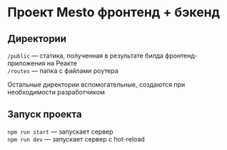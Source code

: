 # Проект Mesto фронтенд + бэкенд

## Директории

`/public` — статика, полученная в результате билда фронтенд-приложения на Реакте  
`/routes` — папка с файлами роутера  
  
Остальные директории вспомогательные, создаются при необходимости разработчиком

## Запуск проекта

`npm run start` — запускает сервер   
`npm run dev` — запускает сервер с hot-reload
